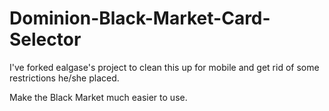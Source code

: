 # Dominion-Black-Market-Card-Selector

I've forked ealgase's project to clean this up for mobile and get rid of some restrictions he/she placed.

Make the Black Market much easier to use. 

